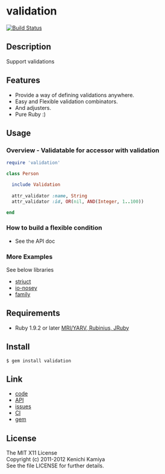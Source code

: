 validation
==========

[![Build Status](https://secure.travis-ci.org/kachick/validation.png)](http://travis-ci.org/kachick/validation)

Description
-----------

Support validations

Features
--------

* Provide a way of defining validations anywhere.
* Easy and Flexible validation combinators.
* And adjusters.
* Pure Ruby :)

Usage
-----

### Overview - Validatable for accessor with validation

```ruby
require 'validation'

class Person

  include Validation
      
  attr_validator :name, String
  attr_validator :id, OR(nil, AND(Integer, 1..100))

end
```

### How to build a flexible condition

* See the API doc

### More Examples

See below libraries

* [striuct](https://github.com/kachick/striuct)
* [io-nosey](https://github.com/kachick/io-nosey)
* [family](https://github.com/kachick/family)

Requirements
-------------

* Ruby 1.9.2 or later [MRI/YARV, Rubinius, JRuby](http://travis-ci.org/#!/kachick/validation)

Install
-------

```shell
$ gem install validation
```

Link
----

* [code](https://github.com/kachick/validation)
* [API](http://kachick.github.com/docs/validation/api/frames.html)
* [issues](https://github.com/kachick/validation/issues)
* [CI](http://travis-ci.org/#!/kachick/validation)
* [gem](https://rubygems.org/gems/validation)

License
--------

The MIT X11 License  
Copyright (c) 2011-2012 Kenichi Kamiya  
See the file LICENSE for further details.

